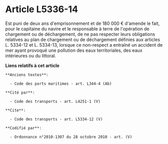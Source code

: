 # Article L5336-14

Est puni de deux ans d'emprisonnement et de 180 000 € d'amende le fait, pour le capitaine du navire et le responsable à terre
de l'opération de chargement ou de déchargement, de ne pas respecter leurs obligations relatives au plan de chargement ou de
déchargement définies aux articles L. 5334-12 et L. 5334-13, lorsque ce non-respect a entraîné un accident de mer ayant
provoqué une pollution des eaux territoriales, des eaux intérieures ou du littoral.

**Liens relatifs à cet article**

	**Anciens textes**:

	  - Code des ports maritimes - art. L344-4 (Ab)

	**Cité par**:

	  - Code des transports - art. L4251-1 (V)

	**Cite**:

	  - Code des transports - art. L5334-12 (V)

	**Codifié par**:

	  - Ordonnance n°2010-1307 du 28 octobre 2010 - art. (V)
